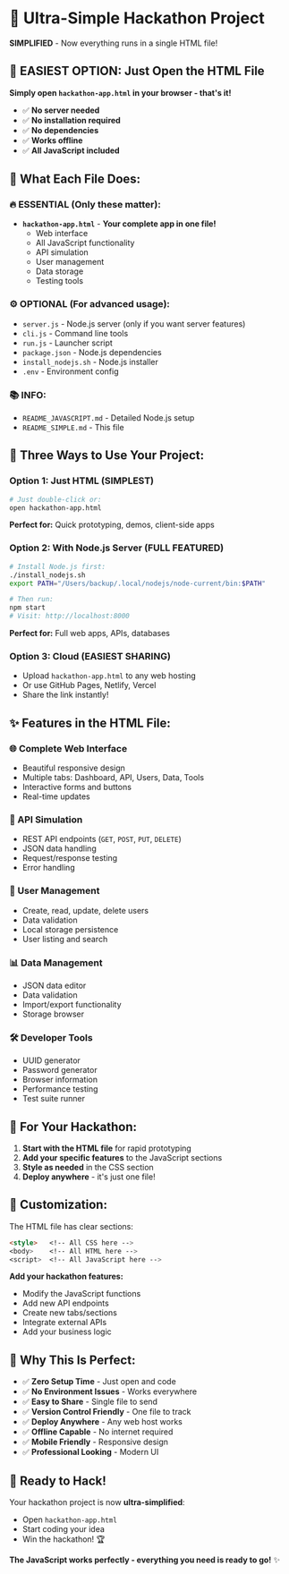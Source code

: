 # 🚀 Ultra-Simple Hackathon Project

**SIMPLIFIED** - Now everything runs in a single HTML file!

## 🎯 **EASIEST OPTION: Just Open the HTML File**

**Simply open `hackathon-app.html` in your browser - that's it!**
- ✅ **No server needed**
- ✅ **No installation required** 
- ✅ **No dependencies**
- ✅ **Works offline**
- ✅ **All JavaScript included**

## 📁 **What Each File Does:**

### 🔥 **ESSENTIAL (Only these matter):**
- **`hackathon-app.html`** - **Your complete app in one file!**
  - Web interface
  - All JavaScript functionality
  - API simulation
  - User management
  - Data storage
  - Testing tools

### ⚙️ **OPTIONAL (For advanced usage):**
- `server.js` - Node.js server (only if you want server features)
- `cli.js` - Command line tools
- `run.js` - Launcher script
- `package.json` - Node.js dependencies
- `install_nodejs.sh` - Node.js installer
- `.env` - Environment config

### 📚 **INFO:**
- `README_JAVASCRIPT.md` - Detailed Node.js setup
- `README_SIMPLE.md` - This file

## 🚀 **Three Ways to Use Your Project:**

### **Option 1: Just HTML (SIMPLEST)**
```bash
# Just double-click or:
open hackathon-app.html
```
**Perfect for:** Quick prototyping, demos, client-side apps

### **Option 2: With Node.js Server (FULL FEATURED)**
```bash
# Install Node.js first:
./install_nodejs.sh
export PATH="/Users/backup/.local/nodejs/node-current/bin:$PATH"

# Then run:
npm start
# Visit: http://localhost:8000
```
**Perfect for:** Full web apps, APIs, databases

### **Option 3: Cloud (EASIEST SHARING)**
- Upload `hackathon-app.html` to any web hosting
- Or use GitHub Pages, Netlify, Vercel
- Share the link instantly!

## ✨ **Features in the HTML File:**

### **🌐 Complete Web Interface**
- Beautiful responsive design
- Multiple tabs: Dashboard, API, Users, Data, Tools
- Interactive forms and buttons
- Real-time updates

### **🔌 API Simulation**  
- REST API endpoints (`GET`, `POST`, `PUT`, `DELETE`)
- JSON data handling
- Request/response testing
- Error handling

### **👥 User Management**
- Create, read, update, delete users
- Data validation
- Local storage persistence
- User listing and search

### **📊 Data Management**
- JSON data editor
- Data validation
- Import/export functionality
- Storage browser

### **🛠️ Developer Tools**
- UUID generator
- Password generator
- Browser information
- Performance testing
- Test suite runner

## 🎯 **For Your Hackathon:**

1. **Start with the HTML file** for rapid prototyping
2. **Add your specific features** to the JavaScript sections
3. **Style as needed** in the CSS section  
4. **Deploy anywhere** - it's just one file!

## 🔧 **Customization:**

The HTML file has clear sections:
```html
<style>   <!-- All CSS here -->
<body>    <!-- All HTML here -->  
<script>  <!-- All JavaScript here -->
```

**Add your hackathon features:**
- Modify the JavaScript functions
- Add new API endpoints
- Create new tabs/sections
- Integrate external APIs
- Add your business logic

## 🌟 **Why This Is Perfect:**

- ✅ **Zero Setup Time** - Just open and code
- ✅ **No Environment Issues** - Works everywhere
- ✅ **Easy to Share** - Single file to send
- ✅ **Version Control Friendly** - One file to track
- ✅ **Deploy Anywhere** - Any web host works
- ✅ **Offline Capable** - No internet required
- ✅ **Mobile Friendly** - Responsive design
- ✅ **Professional Looking** - Modern UI

## 🚀 **Ready to Hack!**

Your hackathon project is now **ultra-simplified**:
- Open `hackathon-app.html` 
- Start coding your idea
- Win the hackathon! 🏆

**The JavaScript works perfectly - everything you need is ready to go!** ✨
